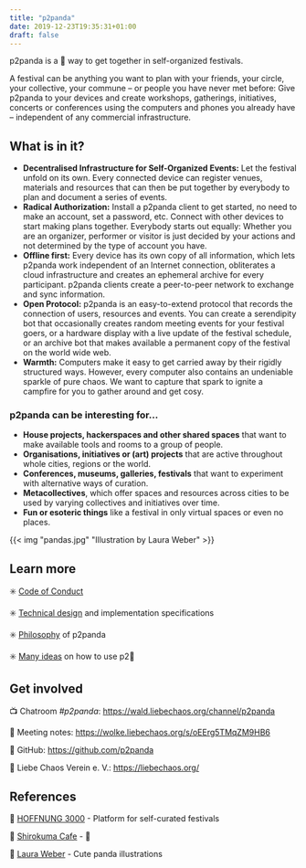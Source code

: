 ```yaml
---
title: "p2panda"
date: 2019-12-23T19:35:31+01:00
draft: false
---
```


p2panda is a 🐼 way to get together in self-organized festivals. 

A festival can be anything you want to plan with your friends, your circle, your collective, your commune – or people you have never met before: Give p2panda to your devices and create workshops, gatherings, initiatives, concerts or conferences using the computers and phones you already have – independent of any commercial infrastructure.

## What is in it?

- **Decentralised Infrastructure for Self-Organized Events:** Let the festival unfold on its own. Every connected device can register venues, materials and resources that can then be put together by everybody to plan and document a series of events.
- **Radical Authorization:** Install a p2panda client to get started, no need to make an account, set a password, etc. Connect with other devices to start making plans together. Everybody starts out equally: Whether you are an organizer, performer or visitor is just decided by your actions and not determined by the type of account you have.
- **Offline first:** Every device has its own copy of all information, which lets p2panda work independent of an Internet connection, obliterates a cloud infrastructure and creates an ephemeral archive for every participant. p2panda clients create a peer-to-peer network to exchange and sync information.
- **Open Protocol:** p2panda is an easy-to-extend protocol that records the connection of users, resources and events. You can create a serendipity bot that occasionally creates random meeting events for your festival goers, or a hardware display with a live update of the festival schedule, or an archive bot that makes available a permanent copy of the festival on the world wide web.
- **Warmth:** Computers make it easy to get carried away by their rigidly structured ways. However, every computer also contains an undeniable sparkle of pure chaos. We want to capture that spark to ignite a campfire for you to gather around and get cosy.

### p2panda can be interesting for...

- **House projects, hackerspaces and other shared spaces** that want to make available tools and rooms to a group of people.
- **Organisations, initiatives or (art) projects** that are active throughout whole cities, regions or the world.
- **Conferences, museums, galleries, festivals** that want to experiment with alternative ways of curation.
- **Metacollectives**, which offer spaces and resources across cities to be used by varying collectives and initiatives over time.
- **Fun or esoteric things** like a festival in only virtual spaces or even no places.

{{< img "pandas.jpg" "Illustration by Laura Weber" >}}

## Learn more

✳️ [Code of Conduct](https://github.com/p2panda/design-document/blob/master/CODE_OF_CONDUCT.md)

✳️ [Technical design](https://github.com/p2panda/design-document/blob/master/DESIGN.md) and implementation specifications

✳️ [Philosophy](https://github.com/p2panda/design-document/blob/master/PHILOSOPHY.md) of p2panda

✳️ [Many ideas](https://github.com/p2panda/design-document/blob/master/IDEAS.md) on how to use p2🐼

## Get involved

📺 Chatroom *#p2panda*: https://wald.liebechaos.org/channel/p2panda

🍭 Meeting notes: https://wolke.liebechaos.org/s/oEErg5TMqZM9HB6

🧵 GitHub: https://github.com/p2panda

💖 Liebe Chaos Verein e. V.: https://liebechaos.org/

## References

💠 [HOFFNUNG 3000](https://github.com/adzialocha/hoffnung3000) - Platform for self-curated festivals

💠 [Shirokuma Cafe](https://en.wikipedia.org/wiki/Shirokuma_Cafe) - 🐼

💠 [Laura Weber](http://www.lauraweber.net) - Cute panda illustrations
